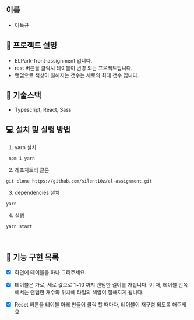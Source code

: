 ## 이름 
- 이득규

## 📅 프로젝트 설명
- ELPark-front-assignment 입니다.
- rest 버튼을 클릭시 테이블이 변경 되는 프로젝트입니다.
- 랜덤으로 색상이 칠해지는 갯수는 세로의 최대 갯수 입니다.

## 🔧 **기술스택**
- Typescript, React, Sass

## **💻 설치 및 실행 방법**

1. yarn 설치

```
 npm i yarn
```

2. 레포지토리 클론

```
git clone https://github.com/silent10z/el-assignment.git
```

3. dependencies 설치

```
yarn
```

4. 실행

```
yarn start
```

<br>

##  📝 **기능 구현 목록**

- [x] 화면에 테이블을 하나 그려주세요.
- [x] 테이블은 가로, 세로 값으로 1~10 까지 랜덤한 길이를 가집니다.
  이 때, 테이블 안쪽에서는 랜덤한 개수와 위치에 타일의 색깔이 칠해지게 됩니다.
- [x] Reset 버튼을 테이블 아래 만들어 클릭 할 때마다, 테이블이 재구성 되도록 해주세요

